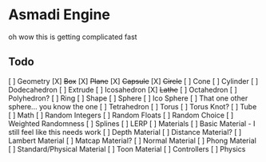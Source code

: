 # Asmadi Engine

oh wow this is getting complicated fast

## Todo
[ ] Geometry
    [X] ~~Box~~
    [X] ~~Plane~~
    [X] ~~Capsule~~
    [X] ~~Circle~~
    [ ] Cone
    [ ] Cylinder
    [ ] Dodecahedron
    [ ] Extrude
    [ ] Icosahedron
    [X] ~~Lathe~~
    [ ] Octahedron
    [ ] Polyhedron?
    [ ] Ring
    [ ] Shape
    [ ] Sphere
    [ ] Ico Sphere
    [ ] That one other sphere... you know the one
    [ ] Tetrahedron
    [ ] Torus
    [ ] Torus Knot?
    [ ] Tube
[ ] Math
    [ ] Random Integers
    [ ] Random Floats
    [ ] Random Choice
    [ ] Weighted Randomness
    [ ] Splines
    [ ] LERP
[ ] Materials
    [ ] Basic Material
        - I still feel like this needs work
    [ ] Depth Material
    [ ] Distance Material?
    [ ] Lambert Material
    [ ] Matcap Material?
    [ ] Normal Material
    [ ] Phong Material
    [ ] Standard/Physical Material
    [ ] Toon Material
[ ] Controllers
[ ] Physics